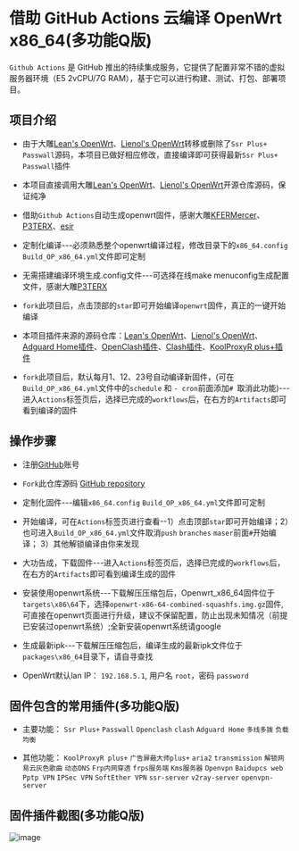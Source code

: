 # 借助 GitHub Actions 云编译 OpenWrt x86_64(多功能Q版)

`Github Actions` 是 GitHub 推出的持续集成服务，它提供了配置非常不错的虚拟服务器环境（E5 2vCPU/7G RAM），基于它可以进行构建、测试、打包、部署项目。

## 项目介绍

- 由于大雕[Lean's OpenWrt](https://github.com/coolsnowwolf/lede)、[Lienol's OpenWrt](https://github.com/Lienol/openwrt-package)转移或删除了`Ssr Plus+` `Passwall`源码，本项目已做好相应修改，直接编译即可获得最新`Ssr Plus+` `Passwall`插件

- 本项目直接调用大雕[Lean's OpenWrt](https://github.com/coolsnowwolf/lede)、[Lienol's OpenWrt](https://github.com/Lienol/openwrt-package)开源仓库源码，保证纯净

- 借助`Github Actions`自动生成openwrt固件，感谢大雕[KFERMercer](https://github.com/KFERMercer/OpenWrt-CI)、[P3TERX](https://github.com/P3TERX/Actions-OpenWrt)、[esir](https://github.com/esirplayground/AutoBuild-OpenWrt)

- 定制化编译---必须熟悉整个openwrt编译过程，修改目录下的`x86_64.config` `Build_OP_x86_64.yml`文件即可定制

- 无需搭建编译环境生成.config文件---可选择在线make menuconfig生成配置文件，感谢大雕[P3TERX](https://github.com/P3TERX/debugger-action)

- `fork`此项目后，点击顶部的`star`即可开始编译`openwrt`固件，真正的一键开始编译

- 本项目插件来源的源码仓库：[Lean's OpenWrt](https://github.com/coolsnowwolf/lede)、[Lienol's OpenWrt](https://github.com/Lienol/openwrt-package)、[Adguard Home插件](https://github.com/rufengsuixing/luci-app-adguardhome)、[OpenClash插件](https://github.com/vernesong/OpenClash)、[Clash插件](https://github.com/frainzy1477/luci-app-clash)、[KoolProxyR plus+插件](https://github.com/jefferymvp/luci-app-koolproxyR)

- `fork`此项目后，默认每月1、12、23号自动编译新固件，(可在`Build_OP_x86_64.yml`文件中的`schedule` 和 `- cron`前面添加`# `取消此功能)---进入`Actions`标签页后，选择已完成的`workflows`后，在右方的`Artifacts`即可看到编译的固件

## 操作步骤

- 注册[GitHub](https://github.com/join)账号

- `Fork`此仓库源码 [GitHub repository](https://github.com/superstarfly/AutoBuild-OpenWrt-Q)

- 定制化固件---编辑`x86_64.config` `Build_OP_x86_64.yml`文件即可定制

- 开始编译，可在`Actions`标签页进行查看--1）点击顶部`star`即可开始编译；2）也可进入`Build_OP_x86_64.yml`文件取消`push` `branches` `maser`前面`#`开始编译； 3）其他解锁编译由你来发现

- 大功告成，下载固件---进入`Actions`标签页后，选择已完成的`workflows`后，在右方的`Artifacts`即可看到编译生成的固件

- 安装使用openwrt系统---下载解压压缩包后，Openwrt_x86_64固件位于`targets\x86\64`下，选择`openwrt-x86-64-combined-squashfs.img.gz`固件,可直接在openwrt页面进行升级，建议不保留配置，防止出现未知情况（前提已安装过openwrt系统）;全新安装openwrt系统请google

- 生成最新ipk---下载解压压缩包后，编译生成的最新ipk文件位于`packages\x86_64`目录下，请自寻查找

- OpenWrt默认lan IP： `192.168.5.1`, 用户名 `root`，密码 `password`

## 固件包含的常用插件(多功能Q版)

- 主要功能： `Ssr Plus+` `Passwall`  `Openclash`  `clash`  `Adguard Home` `多线多拨` `负载均衡`

- 其他功能： `KoolProxyR plus+` `广告屏蔽大师plus+` `aria2` `transmission` `解锁网易云灰色歌曲` `动态DNS` `Frp内网穿透` `frps服务端` `Kms服务器` `Openvpn` `Baidupcs web` `Pptp VPN` `IPSec VPN` `SoftEther VPN` `ssr-server` `v2ray-server` `openvpn-server`

## 固件插件截图(多功能Q版)

![image](https://github.com/superstarfly/autobuild-openwrt/raw/master/imgfiles/openwrt-QQ.jpg)
